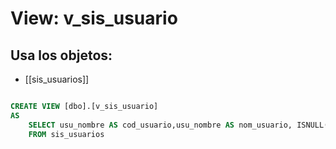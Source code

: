 # View: v_sis_usuario

## Usa los objetos:
- [[sis_usuarios]]

```sql

CREATE VIEW [dbo].[v_sis_usuario]
AS
	SELECT usu_nombre AS cod_usuario,usu_nombre AS nom_usuario, ISNULL(nombre_usuario,usu_nombre) AS nombre_usuario
	FROM sis_usuarios


```
